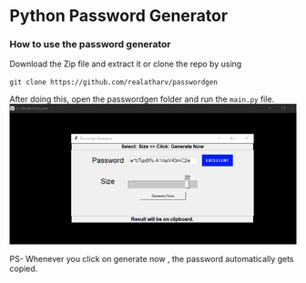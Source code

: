 # Python Password Generator    

<h3> How to use the password generator </h3>

Download the Zip file and extract it or clone the repo by using 

``git clone https://github.com/realatharv/passwordgen``

After doing this, open the passwordgen folder and run the ``main.py`` file.
![Screenshot of the app](https://github.com/realatharv/passwordgen/blob/main/Capture.PNG)

PS- Whenever you click on generate now , the password automatically gets copied.
